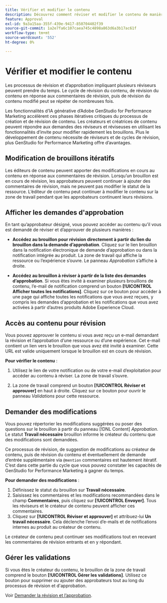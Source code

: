 ```yaml
---
title: Vérifier et modifier le contenu
description: Découvrez comment réviser et modifier le contenu de manière itérative avec Adobe GenStudio for Performance Marketing.
feature: Approval
exl-id: 9a3a15aa-355f-439e-9417-850704402f39
source-git-commit: 1a2e7fa6c107caea745c4898a863d6a3b17ac61f
workflow-type: tm+mt
source-wordcount: '552'
ht-degree: 0%

---
```


# Vérifier et modifier le contenu

Les processus de révision et d’approbation impliquant plusieurs réviseurs peuvent prendre du temps. Le cycle de révision du contenu, de révision du contenu en réponse aux commentaires de révision, puis de révision du contenu modifié peut se répéter de nombreuses fois.

Les fonctionnalités d’IA générative d’Adobe GenStudio for Performance Marketing accélèrent ces phases itératives critiques du processus de création et de révision de contenu. Les créateurs et créatrices de contenu peuvent répondre aux demandes des réviseurs et réviseuses en utilisant les fonctionnalités d’invite pour modifier rapidement les brouillons. Plus le développement de contenu nécessite de réviseurs et de cycles de révision, plus GenStudio for Performance Marketing offre d’avantages.

## Modification de brouillons itératifs

Les éditeurs de contenu peuvent apporter des modifications en cours au contenu en réponse aux commentaires de révision. Lorsqu’un brouillon est en cours de révision, les approbateurs peuvent continuer à ajouter des commentaires de révision, mais ne peuvent pas modifier le statut de la ressource. L’éditeur de contenu peut continuer à modifier le contenu sur la zone de travail pendant que les approbateurs continuent leurs révisions.

## Afficher les demandes d&#39;approbation

En tant qu’approbateur désigné, vous pouvez accéder au contenu qu’il vous est demandé de réviser et d’approuver de plusieurs manières :

* **Accédez au brouillon pour révision directement à partir du lien du brouillon dans la demande d’approbation**. Cliquez sur le lien brouillon dans la notification électronique de demande d’approbation ou dans la notification intégrée au produit.  La zone de travail qui affiche la ressource ou l’expérience s’ouvre. Le panneau _Approbation_ s’affiche à droite.

* **Accédez au brouillon à réviser à partir de la liste des demandes d’approbation**. Si vous êtes invité à examiner plusieurs brouillons de contenu, l’e-mail de notification comprend un bouton **[!UICONTROL Afficher toutes les notifications]**. Cliquez sur ce bouton pour accéder à une page qui affiche toutes les notifications que vous avez reçues, y compris les demandes d’approbation et les notifications que vous avez activées à partir d’autres produits Adobe Experience Cloud.

## Accès au contenu pour révision

Vous pouvez approuver le contenu si vous avez reçu un e-mail demandant la révision et l’approbation d’une ressource ou d’une expérience. Cet e-mail contient un lien vers le brouillon que vous avez été invité à examiner. Cette URL est valide uniquement lorsque le brouillon est en cours de révision.

**Pour vérifier le contenu** :

1. Utilisez le lien de votre notification ou de votre e-mail d’exploitation pour accéder au contenu à réviser. La zone de travail s’ouvre.

1. La zone de travail comprend un bouton **[!UICONTROL Réviser et approuver]** en haut à droite. Cliquez sur ce bouton pour ouvrir le panneau _Validations_ pour cette ressource.

## Demander des modifications

Vous pouvez répertorier les modifications suggérées ou poser des questions sur le brouillon à partir du panneau [!DNL Content] _Approbation_. Le statut **Travail nécessaire** brouillon informe le créateur du contenu que des modifications sont demandées.

Ce processus de révision, de suggestion de modifications au créateur de contenu, puis de révision du contenu et éventuellement de demande d’entrée supplémentaire via `@mention` commentaires est hautement itératif. C’est dans cette partie du cycle que vous pouvez constater les capacités de GenStudio for Performance Marketing à gagner du temps.

**Pour demander des modifications** :

1. Définissez le statut du brouillon sur **Travail nécessaire**.
1. Saisissez les commentaires et les modifications recommandées dans le champ **Commentaires**, puis cliquez sur **[!UICONTROL Envoyer]**. Tous les réviseurs et le créateur de contenu peuvent afficher ces commentaires.
1. Cliquez sur **[!UICONTROL Réviser et approuver]** et attribuez-lui **Un travail nécessaire**. Cela déclenche l’envoi d’e-mails et de notifications internes au produit au créateur de contenu.

Le créateur de contenu peut continuer ses modifications tout en recevant les commentaires de révision entrants et en y répondant.

## Gérer les validations

Si vous êtes le créateur du contenu, le brouillon de la zone de travail comprend le bouton **[!UICONTROL Gérer les validations]**. Utilisez ce bouton pour supprimer ou ajouter des approbateurs tout au long du processus de révision et d&#39;approbation.

Voir [Demander la révision et l’approbation](./request-review.md).
